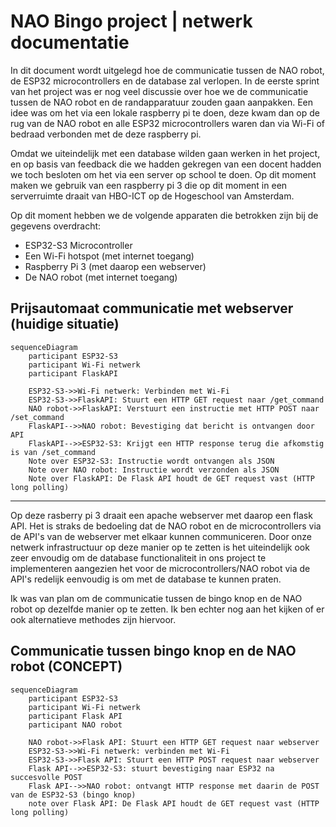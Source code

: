 # NAO Bingo project | netwerk documentatie

In dit document wordt uitgelegd hoe de communicatie tussen de NAO robot, de ESP32 microcontrollers en de database zal verlopen. In de eerste sprint van het project was er nog veel discussie over hoe we de communicatie tussen de NAO robot en de randapparatuur zouden gaan aanpakken. Een idee was om het via een lokale raspberry pi te doen, deze kwam dan op de rug van de NAO robot en alle ESP32 microcontrollers waren dan via Wi-Fi of bedraad verbonden met de deze raspberry pi. 

Omdat we uiteindelijk met een database wilden gaan werken in het project, en op basis van feedback die we hadden gekregen van een docent hadden we toch besloten om het via een server op school te doen. Op dit moment maken we gebruik van een raspberry pi 3 die op dit moment in een serverruimte draait van HBO-ICT op de Hogeschool van Amsterdam. 

Op dit moment hebben we de volgende apparaten die betrokken zijn bij de gegevens overdracht:

- ESP32-S3 Microcontroller
- Een Wi-Fi hotspot (met internet toegang)
- Raspberry Pi 3 (met daarop een webserver)
- De NAO robot (met internet toegang)

## Prijsautomaat communicatie met webserver (huidige situatie)

```mermaid
sequenceDiagram
    participant ESP32-S3
    participant Wi-Fi netwerk
    participant FlaskAPI

    ESP32-S3->>Wi-Fi netwerk: Verbinden met Wi-Fi
    ESP32-S3->>FlaskAPI: Stuurt een HTTP GET request naar /get_command
    NAO robot->>FlaskAPI: Verstuurt een instructie met HTTP POST naar /set_command
    FlaskAPI-->>NAO robot: Bevestiging dat bericht is ontvangen door API
    FlaskAPI-->>ESP32-S3: Krijgt een HTTP response terug die afkomstig is van /set_command
    Note over ESP32-S3: Instructie wordt ontvangen als JSON
    Note over NAO robot: Instructie wordt verzonden als JSON
    Note over FlaskAPI: De Flask API houdt de GET request vast (HTTP long polling)
```
---
Op deze rasberry pi 3 draait een apache webserver met daarop een flask API. Het is straks de bedoeling dat de NAO robot en de microcontrollers via de API's van de webserver met elkaar kunnen communiceren. Door onze netwerk infrastructuur op deze manier op te zetten is het uiteindelijk ook zeer envoudig om de database functionaliteit in ons project te implementeren aangezien het voor de microcontrollers/NAO robot via de API's redelijk eenvoudig is om met de database te kunnen praten.

Ik was van plan om de communicatie tussen de bingo knop en de NAO robot op dezelfde manier op te zetten. Ik ben echter nog aan het kijken of er ook alternatieve methodes zijn hiervoor.

## Communicatie tussen bingo knop en de NAO robot (CONCEPT)

```mermaid
sequenceDiagram
    participant ESP32-S3
    participant Wi-Fi netwerk
    participant Flask API
    participant NAO robot

    NAO robot->>Flask API: Stuurt een HTTP GET request naar webserver
    ESP32-S3->>Wi-Fi netwerk: verbinden met Wi-Fi
    ESP32-S3->>Flask API: Stuurt een HTTP POST request naar webserver
    Flask API-->>ESP32-S3: stuurt bevestiging naar ESP32 na succesvolle POST
    Flask API-->>NAO robot: ontvangt HTTP response met daarin de POST van de ESP32-S3 (bingo knop) 
    note over Flask API: De Flask API houdt de GET request vast (HTTP long polling)
```

